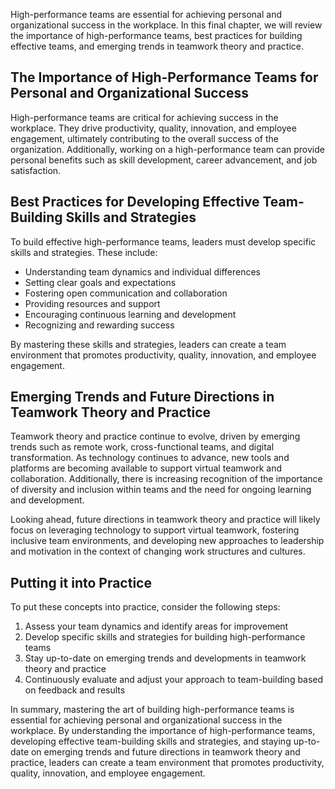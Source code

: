
High-performance teams are essential for achieving personal and organizational success in the workplace. In this final chapter, we will review the importance of high-performance teams, best practices for building effective teams, and emerging trends in teamwork theory and practice.

The Importance of High-Performance Teams for Personal and Organizational Success
--------------------------------------------------------------------------------

High-performance teams are critical for achieving success in the workplace. They drive productivity, quality, innovation, and employee engagement, ultimately contributing to the overall success of the organization. Additionally, working on a high-performance team can provide personal benefits such as skill development, career advancement, and job satisfaction.

Best Practices for Developing Effective Team-Building Skills and Strategies
---------------------------------------------------------------------------

To build effective high-performance teams, leaders must develop specific skills and strategies. These include:

* Understanding team dynamics and individual differences
* Setting clear goals and expectations
* Fostering open communication and collaboration
* Providing resources and support
* Encouraging continuous learning and development
* Recognizing and rewarding success

By mastering these skills and strategies, leaders can create a team environment that promotes productivity, quality, innovation, and employee engagement.

Emerging Trends and Future Directions in Teamwork Theory and Practice
---------------------------------------------------------------------

Teamwork theory and practice continue to evolve, driven by emerging trends such as remote work, cross-functional teams, and digital transformation. As technology continues to advance, new tools and platforms are becoming available to support virtual teamwork and collaboration. Additionally, there is increasing recognition of the importance of diversity and inclusion within teams and the need for ongoing learning and development.

Looking ahead, future directions in teamwork theory and practice will likely focus on leveraging technology to support virtual teamwork, fostering inclusive team environments, and developing new approaches to leadership and motivation in the context of changing work structures and cultures.

Putting it into Practice
------------------------

To put these concepts into practice, consider the following steps:

1. Assess your team dynamics and identify areas for improvement
2. Develop specific skills and strategies for building high-performance teams
3. Stay up-to-date on emerging trends and developments in teamwork theory and practice
4. Continuously evaluate and adjust your approach to team-building based on feedback and results

In summary, mastering the art of building high-performance teams is essential for achieving personal and organizational success in the workplace. By understanding the importance of high-performance teams, developing effective team-building skills and strategies, and staying up-to-date on emerging trends and future directions in teamwork theory and practice, leaders can create a team environment that promotes productivity, quality, innovation, and employee engagement.
